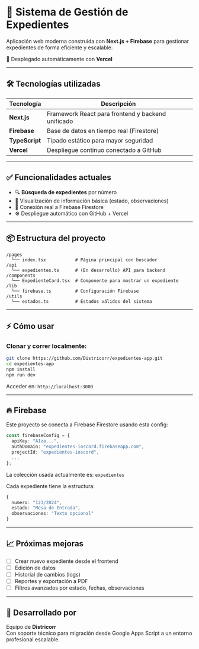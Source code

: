 
# 📁 Sistema de Gestión de Expedientes

Aplicación web moderna construida con **Next.js + Firebase** para gestionar expedientes de forma eficiente y escalable.

🚀 Desplegado automáticamente con **Vercel**

---

## 🛠 Tecnologías utilizadas

| Tecnología  | Descripción                                    |
|-------------|------------------------------------------------|
| **Next.js** | Framework React para frontend y backend unificado |
| **Firebase**| Base de datos en tiempo real (Firestore)       |
| **TypeScript** | Tipado estático para mayor seguridad         |
| **Vercel**  | Despliegue continuo conectado a GitHub         |

---

## ✅ Funcionalidades actuales

- 🔍 **Búsqueda de expedientes** por número
- 📄 Visualización de información básica (estado, observaciones)
- 🔗 Conexión real a Firebase Firestore
- ⚙️ Despliegue automático con GitHub + Vercel

---

## 📦 Estructura del proyecto

```
/pages
  └── index.tsx           # Página principal con buscador
/api
  └── expedientes.ts      # (En desarrollo) API para backend
/components
  └── ExpedienteCard.tsx  # Componente para mostrar un expediente
/lib
  └── firebase.ts         # Configuración Firebase
/utils
  └── estados.ts          # Estados válidos del sistema
```

---

## ⚡ Cómo usar

### Clonar y correr localmente:

```bash
git clone https://github.com/Districorr/expedientes-app.git
cd expedientes-app
npm install
npm run dev
```

Acceder en: `http://localhost:3000`

---

## 🔥 Firebase

Este proyecto se conecta a Firebase Firestore usando esta config:

```ts
const firebaseConfig = {
  apiKey: "AIza...",
  authDomain: "expedientes-ioscord.firebaseapp.com",
  projectId: "expedientes-ioscord",
  ...
};
```

La colección usada actualmente es: `expedientes`

Cada expediente tiene la estructura:

```ts
{
  numero: "123/2024",
  estado: "Mesa de Entrada",
  observaciones: "Texto opcional"
}
```

---

## 📈 Próximas mejoras

- [ ] Crear nuevo expediente desde el frontend
- [ ] Edición de datos
- [ ] Historial de cambios (logs)
- [ ] Reportes y exportación a PDF
- [ ] Filtros avanzados por estado, fechas, observaciones

---

## 🧠 Desarrollado por

Equipo de **Districorr**  
Con soporte técnico para migración desde Google Apps Script a un entorno profesional escalable.
